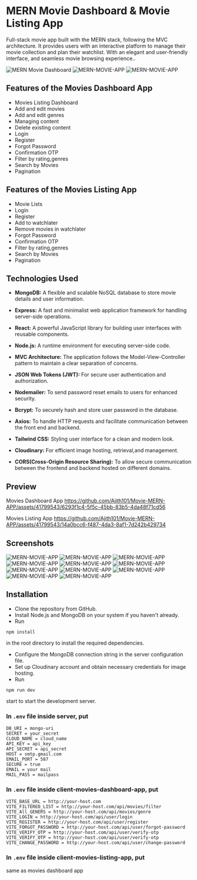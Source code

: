 # MERN Movie Dashboard & Movie Listing App

Full-stack movie app built with the MERN stack, following the MVC architecture. It provides users with an interactive platform to manage their movie collection and plan their watchlist. With an elegant and user-friendly interface, and seamless movie browsing experience..

![MERN Movie Dashboard](https://github.com/Ajith101/Movie-MERN-APP/assets/41799543/6b04c52e-fbc2-42d7-918a-1c0955d30c02)
![MERN-MOVIE-APP](https://github.com/Ajith101/Movie-MERN-APP/assets/41799543/bb38d8e0-e5a8-4701-8a05-77292ac36a0b)
![MERN-MOVIE-APP](https://github.com/Ajith101/Movie-MERN-APP/assets/41799543/38812139-9806-497f-9347-9ff6f1ceb351)

## Features of the Movies Dashboard App

- Movies Listing Dashboard
- Add and edit movies
- Add and edit genres
- Managing content
- Delete existing content
- Login
- Register
- Forgot Password
- Confirmation OTP
- Filter by rating,genres
- Search by Movies
- Pagination

## Features of the Movies Listing App

- Movie Lists
- Login
- Register
- Add to watchlater
- Remove movies in watchlater
- Forgot Password
- Confirmation OTP
- Filter by rating,genres
- Search by Movies
- Pagination

## Technologies Used

- **MongoDB:** A flexible and scalable NoSQL database to store movie details and user information.

- **Express:** A fast and minimalist web application framework for handling server-side operations.

- **React:** A powerful JavaScript library for building user interfaces with reusable components.

- **Node.js:** A runtime environment for executing server-side code.

- **MVC Architecture:** The application follows the Model-View-Controller pattern to maintain a clear separation of concerns.

- **JSON Web Tokens (JWT):** For secure user authentication and authorization.

- **Nodemailer:** To send password reset emails to users for enhanced security.

- **Bcrypt:** To securely hash and store user password in the database.

- **Axios:** To handle HTTP requests and facilitate communication between the front end and backend.

- **Tailwind CSS:** Styling user interface for a clean and modern look.

- **Cloudinary:** For efficient image hosting, retrieval,and management.

- **CORS(Cross-Origin Resource Sharing):** To allow secure communication between the frontend and backend hosted on different domains.

## Preview

Movies Dashboard App
https://github.com/Ajith101/Movie-MERN-APP/assets/41799543/6293f1c4-5f5c-45bb-83b5-4da48f71cd56

Movies Listing App
https://github.com/Ajith101/Movie-MERN-APP/assets/41799543/14a0bcc6-f487-4da3-8af1-7d242b429734

## Screenshots

![MERN-MOVIE-APP](https://github.com/Ajith101/Movie-MERN-APP/assets/41799543/6448f890-525c-48ff-82bb-1a6549efb9a9)
![MERN-MOVIE-APP](https://github.com/Ajith101/Movie-MERN-APP/assets/41799543/c0e16292-67d3-4c73-b828-b374eb557f37)
![MERN-MOVIE-APP](https://github.com/Ajith101/Movie-MERN-APP/assets/41799543/d6080a95-0345-49a9-8702-9d8d0f8b81ff)
![MERN-MOVIE-APP](https://github.com/Ajith101/Movie-MERN-APP/assets/41799543/c601ae75-f022-4876-b4d5-aa999a06b71e)
![MERN-MOVIE-APP](https://github.com/Ajith101/Movie-MERN-APP/assets/41799543/52eec25a-a567-4214-bb71-094b68cce18a)
![MERN-MOVIE-APP](https://github.com/Ajith101/Movie-MERN-APP/assets/41799543/d30a2d30-b191-44d1-94a6-7a3703999365)
![MERN-MOVIE-APP](https://github.com/Ajith101/Movie-MERN-APP/assets/41799543/cea7eeec-5848-4b7e-8bc5-d0e07e38fa48)
![MERN-MOVIE-APP](https://github.com/Ajith101/Movie-MERN-APP/assets/41799543/bb38d8e0-e5a8-4701-8a05-77292ac36a0b)
![MERN-MOVIE-APP](https://github.com/Ajith101/Movie-MERN-APP/assets/41799543/38812139-9806-497f-9347-9ff6f1ceb351)
![MERN-MOVIE-APP](https://github.com/Ajith101/Movie-MERN-APP/assets/41799543/f54ad844-f9b5-4b1f-a59b-541e651ebe5e)
![MERN-MOVIE-APP](https://github.com/Ajith101/Movie-MERN-APP/assets/41799543/c8c2065a-6294-4dd1-8348-e5c1514ee568)

## Installation

- Clone the repository from GitHub.
- Install Node.js and MongoDB on your system if you haven't already.
- Run

```
npm install
```

in the root directory to install the required dependencies.

- Configure the MongoDB connection string in the server configuration file.
- Set up Cloudinary account and obtain necessary credentials for image hosting.
- Run

```
npm run dev
```

start to start the development server.

### In `.env` file inside server, put

```
DB_URI = mongo-uri
SECRET = your_secret
CLOUD_NAME = cloud_name
API_KEY = api_key
API_SECRET = api_secret
HOST = smtp.gmail.com
EMAIL_PORT = 587
SECURE = true
EMAIL = your mail
MAIL_PASS = mailpass
```

### In `.env` file inside client-movies-dashboard-app, put

```
VITE_BASE_URL = http://your-host.com
VITE_FILTERED_LIST = http://your-host.com/api/movies/filter
VITE_All_GENERS = http://your-host.com/api/movies/genre
VITE_LOGIN = http://your-host.com/api/user/login
VITE_REGISTER = http://your-host.com/api/user/register
VITE_FORGOT_PASSWORD = http://your-host.com/api/user/forgot-password
VITE_VERIFY_OTP = http://your-host.com/api/user/verify-otp
VITE_VERIFY_OTP = http://your-host.com/api/user/verify-otp
VITE_CHANGE_PASSWORD = http://your-host.com/api/user/change-password
```

### In `.env` file inside client-movies-listing-app, put

same as movies dashboard app
